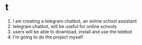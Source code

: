 # t
1. I am creating a telegram chatbot, an online school assistant
2. telegram chatbot, will be useful for online schools
3. users will be able to download, install and use the telebot
4. I'm going to do the project myself
